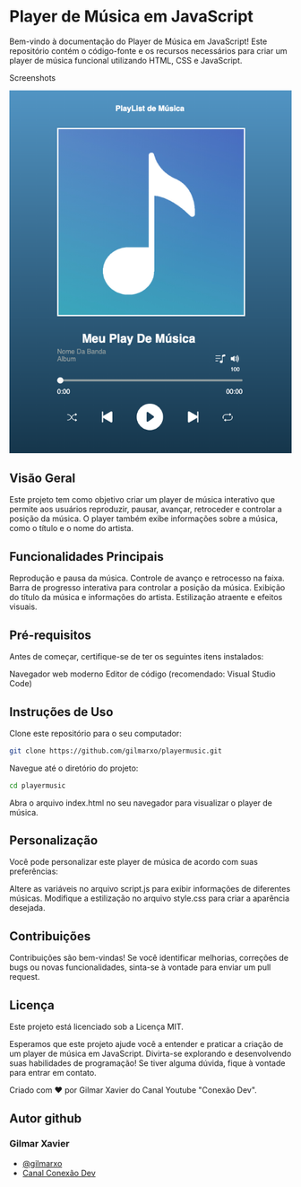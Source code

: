 
# Player de Música em JavaScript
Bem-vindo à documentação do Player de Música em JavaScript! Este repositório contém o código-fonte e os recursos necessários para criar um player de música funcional utilizando HTML, CSS e JavaScript.

Screenshots

![App Screenshot](https://github.com/gilmarxo/playermusic/blob/main/assets/img/player-music.png?raw=true)


## Visão Geral
Este projeto tem como objetivo criar um player de música interativo que permite aos usuários reproduzir, pausar, avançar, retroceder e controlar a posição da música. O player também exibe informações sobre a música, como o título e o nome do artista.

## Funcionalidades Principais
Reprodução e pausa da música.
Controle de avanço e retrocesso na faixa.
Barra de progresso interativa para controlar a posição da música.
Exibição do título da música e informações do artista.
Estilização atraente e efeitos visuais.

## Pré-requisitos
Antes de começar, certifique-se de ter os seguintes itens instalados:

Navegador web moderno
Editor de código (recomendado: Visual Studio Code)

## Instruções de Uso
Clone este repositório para o seu computador:
```bash
git clone https://github.com/gilmarxo/playermusic.git
```
Navegue até o diretório do projeto:

```bash
cd playermusic
```
Abra o arquivo index.html no seu navegador para visualizar o player de música.

## Personalização
Você pode personalizar este player de música de acordo com suas preferências:

Altere as variáveis no arquivo script.js para exibir informações de diferentes músicas.
Modifique a estilização no arquivo style.css para criar a aparência desejada.

## Contribuições
Contribuições são bem-vindas! Se você identificar melhorias, correções de bugs ou novas funcionalidades, sinta-se à vontade para enviar um pull request.

## Licença
Este projeto está licenciado sob a Licença MIT.

Esperamos que este projeto ajude você a entender e praticar a criação de um player de música em JavaScript. Divirta-se explorando e desenvolvendo suas habilidades de programação! Se tiver alguma dúvida, fique à vontade para entrar em contato.

Criado com ❤️ por Gilmar Xavier do Canal Youtube "Conexão Dev".

## Autor github
### Gilmar Xavier
- [@gilmarxo](https://www.github.com/gilmarxo)
- [Canal Conexão Dev](https://www.youtube.com/@Conexaodev)





